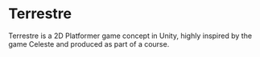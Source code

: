 # Terrestre
Terrestre is a 2D Platformer game concept in Unity, highly inspired by the game Celeste and produced as part of a course.
